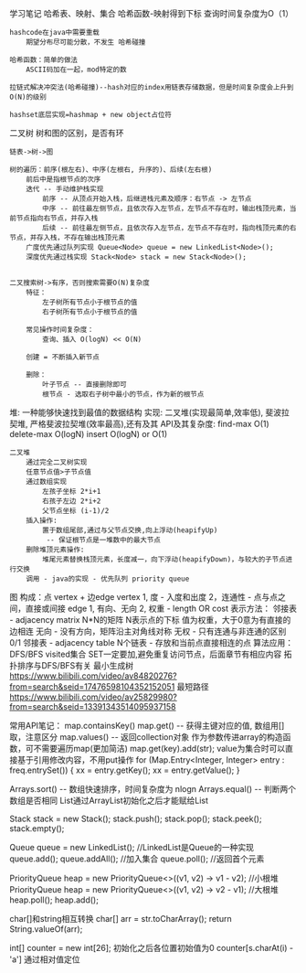 学习笔记
哈希表、映射、集合
	哈希函数-映射得到下标
		查询时间复杂度为O（1）

	hashcode在java中需要重载
		期望分布尽可能分散，不发生 哈希碰撞

	哈希函数：简单的做法
		ASCII码加在一起，mod特定的数

	拉链式解决冲突法(哈希碰撞)--hash对应的index用链表存储数据，但是时间复杂度会上升到O(N)的级别

	hashset底层实现=hashmap + new object占位符

二叉树
	树和图的区别，是否有环

	链表->树->图

	树的遍历：前序(根左右)、中序(左根右, 升序的)、后续(左右根)
		前后中是指根节点的次序
		迭代 -- 手动维护栈实现
			前序 -- 从顶点开始入栈，后继进栈元素及顺序：右节点 -> 左节点
			中序 -- 前往最左侧节点，且依次存入左节点，左节点不存在时，输出栈顶元素，当前节点指向右节点，并存入栈
			后续 -- 前往最左侧节点，且依次存入左节点，左节点不存在时，指向栈顶元素的右节点，并存入栈，不存在输出栈顶元素
		广度优先通过队列实现 Queue<Node> queue = new LinkedList<Node>();
		深度优先通过栈实现 Stack<Node> stack = new Stack<Node>();


	二叉搜索树->有序，否则搜索需要O(N)复杂度
		特征：
			左子树所有节点小于根节点的值
			右子树所有节点小于根节点的值

		常见操作时间复杂度：
			查询、插入 O(logN) << O(N)

		创建 = 不断插入新节点

		删除：
			叶子节点 -- 直接删除即可
			根节点 - 选取右子树中最小的节点，作为新的根节点

堆:
	一种能够快速找到最值的数据结构
	实现:
		二叉堆(实现最简单,效率低), 斐波拉契堆, 严格斐波拉契堆(效率最高),还有及其
	API及其复杂度:
		find-max	O(1)
		delete-max	O(logN)
		insert 		O(logN) or O(1)

	二叉堆
		通过完全二叉树实现
		任意节点值>子节点值
		通过数组实现
			左孩子坐标 2*i+1
			右孩子左边 2*i+2
			父节点坐标 (i-1)/2
		插入操作:
			置于数组尾部,通过与父节点交换,向上浮动(heapifyUp)
			 -- 保证根节点是一堆数中的最大节点
		删除堆顶元素操作:
			堆尾元素替换栈顶元素，长度减一，向下浮动(heapifyDown)，与较大的子节点进行交换
		调用 - java的实现 - 优先队列 priority queue

图
	构成：点 vertex + 边edge
		vertex
			1, 度 - 入度和出度
			2，连通性 - 点与点之间，直接或间接
		edge
			1, 有向、无向
			2, 权重 - length OR cost
	表示方法：
		邻接表 - adjacency matrix 
			N*N的矩阵 N表示点的下标 值为权重，大于0意为有直接的边相连
				无向 - 没有方向，矩阵沿主对角线对称
				无权 - 只有连通与非连通的区别 0/1
		邻接表 - adjacency table
			N个链表 - 存放和当前点直接相连的点
		算法应用：
			DFS/BFS visited集合 SET一定要加,避免重复访问节点，后面章节有相应内容
			拓扑排序与DFS/BFS有关
			最小生成树 https://www.bilibili.com/video/av84820276?from=search&seid=17476598104352152051
			最短路径 https://www.bilibili.com/video/av25829980?from=search&seid=13391343514095937158



常用API笔记：
map.containsKey()
map.get() -- 获得主键对应的值, 数组用[]取，注意区分
map.values() -- 返回collection对象 作为参数传进array的构造函数，可不需要遍历map(更加简洁)
map.get(key).add(str); value为集合时可以直接基于引用修改内容，不用put操作
for (Map.Entry<Integer, Integer> entry : freq.entrySet()) {
    xx = entry.getKey();
    xx = entry.getValue();
}

Arrays.sort() -- 数组快速排序，时间复杂度为 nlogn
Arrays.equal() -- 判断两个数组是否相同
List通过ArrayList初始化之后才能赋给List

Stack<Node> stack = new Stack<Node>();
stack.push();
stack.pop();
stack.peek();
stack.empty();

Queue<Node> queue = new LinkedList<Node>(); //LinkedList是Queue的一种实现
queue.add();
queue.addAll(); //加入集合
queue.poll(); //返回首个元素

PriorityQueue<Integer> heap = new PriorityQueue<>((v1, v2) -> v1 - v2); //小根堆
PriorityQueue<Integer> heap = new PriorityQueue<>((v1, v2) -> v2 - v1); //大根堆
heap.poll();
heap.add();

char[]和string相互转换
	char[] arr = str.toCharArray();
	return String.valueOf(arr);	

int[] counter = new int[26];
	初始化之后各位置初始值为0
	counter[s.charAt(i) - 'a'] 通过相对值定位